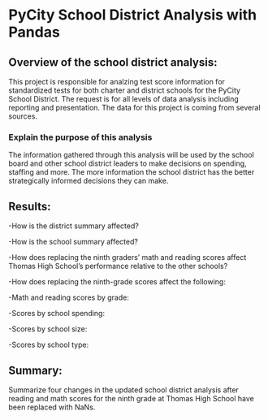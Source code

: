 # PyCity School District Analysis with Pandas

## Overview of the school district analysis:
This project is responsible for analzing test score information for standardized tests for both charter and district schools for the PyCity School District. The request is for all levels of data analysis including reporting and presentation. The data for this project is coming from several sources.

### Explain the purpose of this analysis
The information gathered through this analysis will be used by the school board and other school district leaders to make decisions on spending, staffing and more. The more information the school district has the better strategically informed decisions they can make. 


## Results: 

-How is the district summary affected?

-How is the school summary affected?

-How does replacing the ninth graders’ math and reading scores affect Thomas High School’s performance relative to the other schools?

-How does replacing the ninth-grade scores affect the following:

-Math and reading scores by grade:

-Scores by school spending:

-Scores by school size:

-Scores by school type:


## Summary: 
Summarize four changes in the updated school district analysis after reading and math scores for the ninth grade at Thomas High School have been replaced with NaNs.
